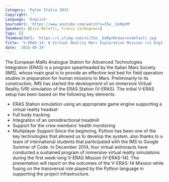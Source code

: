 ```yaml
---
Category: 'PyCon Italia 2015'
Copyright: ''
Language: 'English'
SourceUrl: 'https://www.youtube.com/watch?v=I5e__EoRpnM'
Speakers: [Ezio Melotti, Franco Carbognani]
Tags: []
ThumbnailUrl: 'https://i.ytimg.com/vi/I5e__EoRpnM/maxresdefault.jpg'
Title: 'V-ERAS-14: A Virtual Reality Mars Exploration Mission (in English)'
date: '2015-05-29'
---
```

The European MaRs Analogue Station for Advanced Technologies Integration (ERAS) is a program spearheaded by the Italian Mars Society (IMS), whose main goal is to provide an effective test bed for field operation studies in preparation for human missions to Mars.
Preliminarily to its construction, IMS has started the development of an immersive Virtual Reality (VR) simulation of the ERAS Station (V-ERAS).
The initial V-ERAS setup has been based on the following key elements:
 - ERAS Station simulation using an appropriate game engine supporting a virtual reality headset
 - Full body tracking
 - Integration of an omnidirectional treadmill
 - Support for the crew members’ health monitoring
 - Multiplayer Support
Since the beginning, Python has been one of the key technologies that allowed us to develop the system, also thanks to a team of international students that participated with the IMS to Google Summer of Code.
In December 2014, four virtual astronauts have conducted a sustained program of immersive virtual reality simulations during the first week-long V-ERAS Mission (V-ERAS-14).
The presentation will report on the outcomes of the V-ERAS-14 Mission while fusing on the 
transversal role played by the Python language in supporting the project infrastructure.
